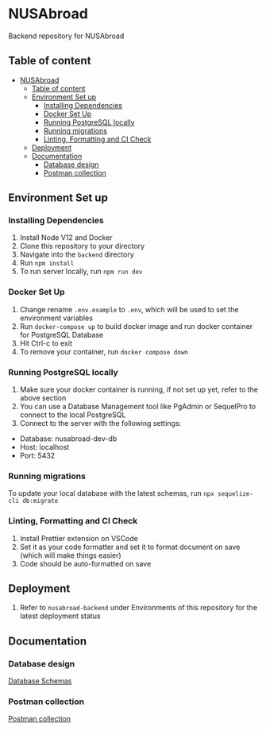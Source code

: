 # NUSAbroad

Backend repository for NUSAbroad

## Table of content

- [NUSAbroad](#nusabroad)
  - [Table of content](#table-of-content)
  - [Environment Set up](#environment-set-up)
    - [Installing Dependencies](#installing-dependencies)
    - [Docker Set Up](#docker-set-up)
    - [Running PostgreSQL locally](#running-postgresql-locally)
    - [Running migrations](#running-migrations)
    - [Linting, Formatting and CI Check](#linting-formatting-and-ci-check)
  - [Deployment](#deployment)
  - [Documentation](#documentation)
    - [Database design](#database-design)
    - [Postman collection](#postman-collection)

## Environment Set up

### Installing Dependencies

1. Install Node V12 and Docker
2. Clone this repository to your directory
3. Navigate into the `backend` directory
4. Run `npm install`
5. To run server locally, run `npm run dev`

### Docker Set Up

1. Change rename `.env.example` to `.env`, which will be used to set the environment variables
2. Run `docker-compose up` to build docker image and run docker container for PostgreSQL Database
3. Hit Ctrl-c to exit
4. To remove your container, run `docker compose down`

### Running PostgreSQL locally

1. Make sure your docker container is running, if not set up yet, refer to the above section
2. You can use a Database Management tool like PgAdmin or SequelPro to connect to the local PostgreSQL
3. Connect to the server with the following settings:

- Database: nusabroad-dev-db
- Host: localhost
- Port: 5432

### Running migrations

To update your local database with the latest schemas, run `npx sequelize-cli db:migrate`

### Linting, Formatting and CI Check

1. Install Prettier extension on VSCode
2. Set it as your code formatter and set it to format document on save (which will make things easier)
3. Code should be auto-formatted on save

## Deployment

1. Refer to `nusabroad-backend` under Environments of this repository for the latest deployment status

## Documentation

### Database design

[Database Schemas](https://dbdiagram.io/d/615eeb5d940c4c4eec8a1c1a)

### Postman collection

[Postman collection](/docs/NUSAbroad.postman_collection.json)
